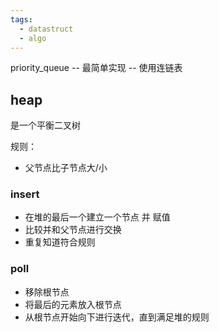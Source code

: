 ```yaml
---
tags:
  - datastruct
  - algo
---
```

priority_queue -- 最简单实现 -- 使用连链表

## heap

是一个平衡二叉树

规则：

- 父节点比子节点大/小

### insert

- 在堆的最后一个建立一个节点 并 赋值
- 比较并和父节点进行交换
- 重复知道符合规则

### poll

- 移除根节点
- 将最后的元素放入根节点
- 从根节点开始向下进行迭代，直到满足堆的规则
